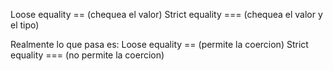 Loose equality == (chequea el valor)
Strict equality === (chequea el valor y el tipo)

Realmente lo que pasa es:
Loose equality == (permite la coercion)
Strict equality === (no permite la coercion)
